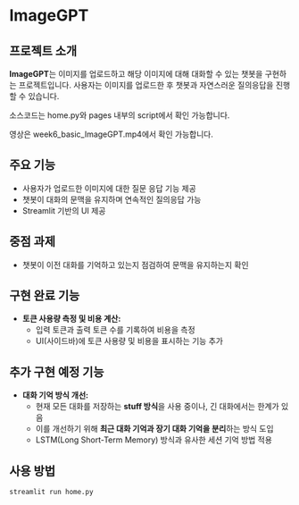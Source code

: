 # ImageGPT

## 프로젝트 소개
**ImageGPT**는 이미지를 업로드하고 해당 이미지에 대해 대화할 수 있는 챗봇을 구현하는 프로젝트입니다. 사용자는 이미지를 업로드한 후 챗봇과 자연스러운 질의응답을 진행할 수 있습니다.

소스코드는 home.py와 pages 내부의 script에서 확인 가능합니다.

영상은 week6_basic_ImageGPT.mp4에서 확인 가능합니다.

## 주요 기능
- 사용자가 업로드한 이미지에 대한 질문 응답 기능 제공
- 챗봇이 대화의 문맥을 유지하며 연속적인 질의응답 가능
- Streamlit 기반의 UI 제공

## 중점 과제
- 챗봇이 이전 대화를 기억하고 있는지 점검하여 문맥을 유지하는지 확인

## 구현 완료 기능
- **토큰 사용량 측정 및 비용 계산:**
  - 입력 토큰과 출력 토큰 수를 기록하여 비용을 측정
  - UI(사이드바)에 토큰 사용량 및 비용을 표시하는 기능 추가

## 추가 구현 예정 기능
- **대화 기억 방식 개선:**
  - 현재 모든 대화를 저장하는 **stuff 방식**을 사용 중이나, 긴 대화에서는 한계가 있음
  - 이를 개선하기 위해 **최근 대화 기억과 장기 대화 기억을 분리**하는 방식 도입
  - LSTM(Long Short-Term Memory) 방식과 유사한 세션 기억 방법 적용

## 사용 방법
```bash 
streamlit run home.py
```